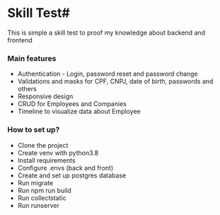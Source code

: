 # Skill Test#

This is simple a skill test to proof my knowledge about backend and frontend

### Main features ###

* Authentication - Login, password reset and password change
* Validations and masks for CPF, CNPJ, date of birth, passwords and others
* Responsive design
* CRUD for Employees and Companies
* Timeline to visualize data about Employee

### How to set up? ###

* Clone the project
* Create venv with python3.8
* Install requirements 
* Configure .envs (back and front)
* Create and set up postgres database
* Run migrate
* Run npm run build
* Run collectstatic
* Run runserver
